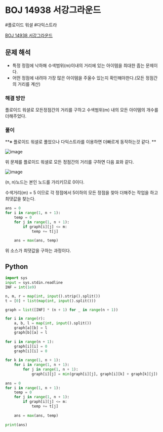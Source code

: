 # BOJ 14938 서강그라운드
#플로이드 워셜 #다익스트라

[BOJ 14938 서강그라운드](https://www.acmicpc.net/problem/14938)

## 문제 해석
- 특정 정점에 낙하해 수색범위(m)이내의 거리에 있는 아이템을 최대한 줍는 문제이다.
- 어떤 정점에 내려야 가장 많은 아이템을 주울수 있는지 확인해야한다.(모든 정점간의 거리를 계산)

### 해결 방안
플로이드 워셜로 모든정점간의 거리를 구하고 수색범위(m) 내의 모든 아이템의 개수를 더해주었다. 

### 풀이

**※ 플로이드 워셜로 풀었으나 다익스트라를 이용하면 더빠르게 동작하는것 같다. **

![image](https://user-images.githubusercontent.com/113662725/220672843-e396b0a2-618f-4d04-98c4-21982e013b24.png)

위 문제를 플로이드 워셜로 모든 정점간의 거리를 구하면 다음 표와 같다.

![image](https://user-images.githubusercontent.com/113662725/220672148-511ed3ff-6937-41aa-b3c1-fd040347d00f.png)

(n, n)노드는 본인 노드를 가리키므로 0이다. 

수색거리(m) = 5 이므로 각 정점에서 5이하의 모든 정점을 찾아 더해주는 작업을 하고 최댓값을 찾는다.
```python
ans = 0
for i in range(1, n + 1):
    temp = 0
    for j in range(1, n + 1):
        if graph[i][j] <= m:
            temp += t[j]
            
    ans = max(ans, temp)
```
위 소스가 최댓값을 구하는 과정이다.

## Python
```python
import sys
input = sys.stdin.readline
INF = int(1e9)

n, m, r = map(int, input().strip().split())
t = [0] + list(map(int, input().split()))

graph = list([INF] * (n + 1) for _ in range(n + 1))

for i in range(r):
    a, b, l = map(int, input().split())
    graph[a][b] = l
    graph[b][a] = l
    
for i in range(n + 1):
    graph[i][i] = 0
    graph[i][i] = 0
    
for k in range(1, n + 1):
    for i in range(1, n + 1):
        for j in range(1, n + 1):
            graph[i][j] = min(graph[i][j], graph[i][k] + graph[k][j])
    
ans = 0
for i in range(1, n + 1):
    temp = 0
    for j in range(1, n + 1):
        if graph[i][j] <= m:
            temp += t[j]
            
    ans = max(ans, temp)
    
print(ans)
```
